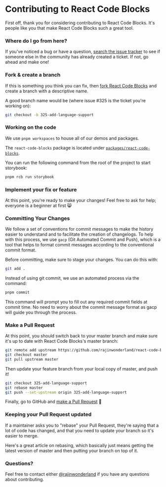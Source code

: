 # Contributing to React Code Blocks

First off, thank you for considering contributing to React Code Blocks. It's people like you that make React Code Blocks such a great tool.

### Where do I go from here?

If you've noticed a bug or have a question, [search the issue tracker](https://github.com/rajinwonderland/react-code-blocks/issues) to see if someone else in the community has already created a ticket. If not, go ahead and make one!

### Fork & create a branch

If this is something you think you can fix, then [fork React Code Blocks](https://github.com/rajinwonderland/react-code-blocks/fork) and create a branch with a descriptive name.

A good branch name would be (where issue #325 is the ticket you're working on):

```bash
git checkout -b 325-add-language-support
```

### Working on the code

We use `pnpm workspaces` to house all of our demos and packages.

The `react-code-blocks` package is located under [`packages/react-code-blocks`](packages/react-code-blocks).

You can run the following command from the root of the project to start storybook:

```bash
pnpm rcb run storybook
```

### Implement your fix or feature

At this point, you're ready to make your changes! Feel free to ask for help; everyone is a beginner at first 😸

### Committing Your Changes

We follow a set of conventions for commit messages to make the history easier to understand and to facilitate the creation of changelogs. To help with this process, we use `gacp` (Git Automated Commit and Push), which is a tool that helps to format commit messages according to the conventional commit format.

Before committing, make sure to stage your changes. You can do this with:

```bash
git add .
```

Instead of using git commit, we use an automated process via the command:

```bash
pnpm commit
```

This command will prompt you to fill out any required commit fields at commit time. No need to worry about the commit message format as gacp will guide you through the process.

### Make a Pull Request

At this point, you should switch back to your master branch and make sure it's up to date with React Code Blocks's master branch:

```bash
git remote add upstream https://github.com/rajinwonderland/react-code-blocks.git
git checkout master
git pull upstream master
```

Then update your feature branch from your local copy of master, and push it!

```bash
git checkout 325-add-language-support
git rebase master
git push --set-upstream origin 325-add-language-support
```

Finally, go to GitHub and [make a Pull Request](https://github.com/rajinwonderland/react-code-blocks/compare) 🎉

### Keeping your Pull Request updated

If a maintainer asks you to "rebase" your Pull Request, they're saying that a lot of code has changed, and that you need to update your branch so it's easier to merge.

Here's a great article on rebasing, which basically just means getting the latest version of master and then putting your branch on top of it.

### Questions?

Feel free to contact either [@rajinwonderland](https://github.com/rajinwonderland) if you have any questions about contributing.
